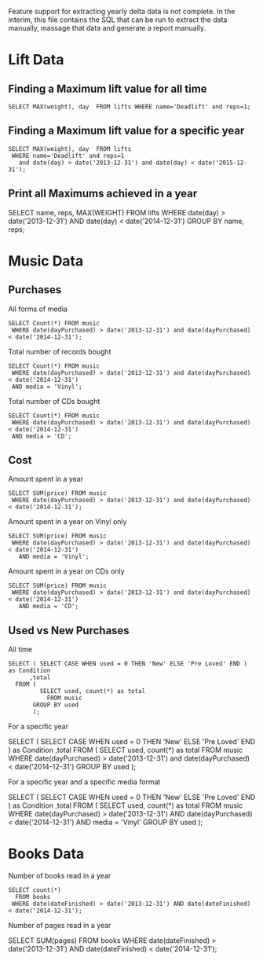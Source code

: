 

Feature support for extracting yearly delta data is not complete.  In the interim, this file contains the SQL that can
be run to extract the data manually, massage that data and generate a report manually.


# Lift Data #


## Finding a Maximum lift value for all time ##

    SELECT MAX(weight), day  FROM lifts WHERE name='Deadlift' and reps=1;


## Finding a Maximum lift value for a specific year ##

    SELECT MAX(weight), day  FROM lifts
     WHERE name='Deadlift' and reps=1
       and date(day) > date('2013-12-31') and date(day) < date('2015-12-31');


## Print all Maximums achieved in a year ##

   SELECT name, reps, MAX(WEIGHT)
               FROM lifts
              WHERE date(day) > date('2013-12-31') AND date(day) < date('2014-12-31')
           GROUP BY name, reps;



# Music Data #

## Purchases ##

All forms of media

    SELECT Count(*) FROM music
     WHERE date(dayPurchased) > date('2013-12-31') and date(dayPurchased) < date('2014-12-31');

Total number of records bought

    SELECT Count(*) FROM music
     WHERE date(dayPurchased) > date('2013-12-31') and date(dayPurchased) < date('2014-12-31')
     AND media = 'Vinyl';

Total number of CDs bought

    SELECT Count(*) FROM music
     WHERE date(dayPurchased) > date('2013-12-31') and date(dayPurchased) < date('2014-12-31')
     AND media = 'CD';


## Cost ##

Amount spent in a year

    SELECT SUM(price) FROM music
     WHERE date(dayPurchased) > date('2013-12-31') and date(dayPurchased) < date('2014-12-31');

Amount spent in a year on Vinyl only

    SELECT SUM(price) FROM music
     WHERE date(dayPurchased) > date('2013-12-31') and date(dayPurchased) < date('2014-12-31')
       AND media = 'Vinyl';

Amount spent in a year on CDs only

    SELECT SUM(price) FROM music
     WHERE date(dayPurchased) > date('2013-12-31') and date(dayPurchased) < date('2014-12-31')
       AND media = 'CD';

## Used vs New Purchases ##

All time

    SELECT ( SELECT CASE WHEN used = 0 THEN 'New' ELSE 'Pre Loved' END ) as Condition
          ,total
      FROM (
             SELECT used, count(*) as total
               FROM music
           GROUP BY used
           );

For a specific year

   SELECT ( SELECT CASE WHEN used = 0 THEN 'New' ELSE 'Pre Loved' END ) as Condition
          ,total
      FROM (
             SELECT used, count(*) as total
               FROM music
              WHERE date(dayPurchased) > date('2013-12-31') and date(dayPurchased) < date('2014-12-31')
           GROUP BY used
           );

For a specific year and a specific media format

  SELECT ( SELECT CASE WHEN used = 0 THEN 'New' ELSE 'Pre Loved' END ) as Condition
          ,total
      FROM (
             SELECT used, count(*) as total
               FROM music
              WHERE date(dayPurchased) > date('2013-12-31') AND date(dayPurchased) < date('2014-12-31')
                AND media = 'Vinyl'
           GROUP BY used
           );


# Books Data #

Number of books read in a year

    SELECT count(*)
      FROM books
     WHERE date(dateFinished) > date('2013-12-31') AND date(dateFinished) < date('2014-12-31');

Number of pages read in a year

   SELECT SUM(pages)
      FROM books
     WHERE date(dateFinished) > date('2013-12-31') AND date(dateFinished) < date('2014-12-31');
